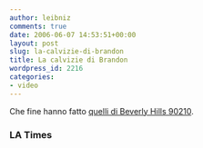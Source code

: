 ```yaml
---
author: leibniz
comments: true
date: 2006-06-07 14:53:51+00:00
layout: post
slug: la-calvizie-di-brandon
title: La calvizie di Brandon
wordpress_id: 2216
categories:
- video
---
```


Che fine hanno fatto [quelli di Beverly Hills 90210](http://www.latimes.com/entertainment/news/la-et-bevhills7jun07,1,5175436.htmlstory?coll=la-headlines-entnews&ctrack=1&cset=true).


### LA Times
